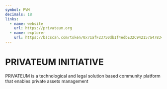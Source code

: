 ```yaml
---
symbol: PVM
decimals: 18
links:
  - name: website
    url: https://privateum.org
  - name: explorer
    url: https://bscscan.com/token/0x71afF23750db1f4edbE32C942157a478349035b2
---
```


# PRIVATEUM INITIATIVE

PRIVATEUM is a technological and legal solution based community platform that enables private assets management
